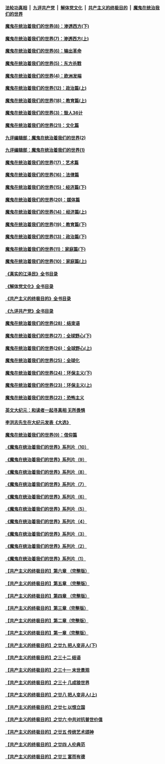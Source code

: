 ####  [法轮功真相](../../../../basic/blob/master/README.md?t=10250631) &nbsp;|&nbsp; [九评共产党](../../../../9ping.md/blob/master/README.md?t=10250631) &nbsp;|&nbsp; [解体党文化](../../../../jtdwh.md/blob/master/README.md?t=10250631)  &nbsp;|&nbsp; [共产主义的终极目的](../../../../gczydzjmd.md/blob/master/README.md?t=10250631) &nbsp;|&nbsp; [魔鬼在统治我们的世界](../../../../mgztzwmdsj.md/blob/master/README.md?t=10250631) 

#### [魔鬼在统治着我们的世界(8)：渗透西方(下)](../pages/nsc422/n10429603.md?t=10250631) 

#### [魔鬼在统治着我们的世界(7)：渗透西方(上)](../pages/nsc422/n10426013.md?t=10250631) 

#### [魔鬼在统治着我们的世界(6)：输出革命](../pages/nsc422/n10421536.md?t=10250631) 

#### [魔鬼在统治着我们的世界(5)：东方杀戮](../pages/nsc422/n10417707.md?t=10250631) 

#### [魔鬼在统治着我们的世界(4)：欧洲发端](../pages/nsc422/n10414890.md?t=10250631) 

#### [魔鬼在统治着我们的世界(12)：政治篇(上)](../pages/nsc422/n10444576.md?t=10250631) 

#### [魔鬼在统治着我们的世界(18)：教育篇(上)](../pages/nsc422/n10526970.md?t=10250631) 

#### [魔鬼在统治着我们的世界(3)：毁人36计](../pages/nsc422/n10411583.md?t=10250631) 

#### [魔鬼在统治着我们的世界(21)：文化篇](../pages/nsc422/n10597706.md?t=10250631) 

#### [九评编辑部：魔鬼在统治着我们的世界(2)](../pages/nsc422/n10410036.md?t=10250631) 

#### [九评编辑部：魔鬼在统治着我们的世界(1)](../pages/nsc422/n10406825.md?t=10250631) 

#### [魔鬼在统治着我们的世界(17)：艺术篇](../pages/nsc422/n10499093.md?t=10250631) 

#### [魔鬼在统治着我们的世界(16)：法律篇](../pages/nsc422/n10485969.md?t=10250631) 

#### [魔鬼在统治着我们的世界(15)：经济篇(下)](../pages/nsc422/n10469975.md?t=10250631) 

#### [魔鬼在统治着我们的世界(20)：媒体篇](../pages/nsc422/n10586579.md?t=10250631) 

#### [魔鬼在统治着我们的世界(14)：经济篇(上)](../pages/nsc422/n10457370.md?t=10250631) 

#### [魔鬼在统治着我们的世界(19)：教育篇(下)](../pages/nsc422/n10564808.md?t=10250631) 

#### [魔鬼在统治着我们的世界(13)：政治篇(下)](../pages/nsc422/n10448270.md?t=10250631) 

#### [魔鬼在统治着我们的世界(11)：家庭篇(下)](../pages/nsc422/n10440961.md?t=10250631) 

#### [魔鬼在统治着我们的世界(10)：家庭篇(上)](../pages/nsc422/n10435448.md?t=10250631) 

#### [《真实的江泽民》全书目录](../pages/nsc422/n13721399.md?t=10250631) 

#### [《解体党文化》全书目录](../pages/nsc422/n13721157.md?t=10250631) 

#### [《共产主义的终极目的》全书目录](../pages/nsc422/n13721048.md?t=10250631) 

#### [《九评共产党》全书目录](../pages/nsc422/n13708085.md?t=10250631) 

#### [魔鬼在统治着我们的世界(28)：结束语](../pages/nsc422/n10936246.md?t=10250631) 

#### [魔鬼在统治着我们的世界(27)：全球野心(下)](../pages/nsc422/n10928319.md?t=10250631) 

#### [魔鬼在统治着我们的世界(26)：全球野心(上)](../pages/nsc422/n10900318.md?t=10250631) 

#### [魔鬼在统治着我们的世界(25)：全球化](../pages/nsc422/n10788205.md?t=10250631) 

#### [魔鬼在统治着我们的世界(24)：环保主义(下)](../pages/nsc422/n10695307.md?t=10250631) 

#### [魔鬼在统治着我们的世界(23)：环保主义(上)](../pages/nsc422/n10688613.md?t=10250631) 

#### [魔鬼在统治着我们的世界(22)：恐怖主义](../pages/nsc422/n10614727.md?t=10250631) 

#### [英文大纪元：和读者一起寻真相 无所畏惧](../pages/nsc422/n12542027.md?t=10250631) 

#### [李洪志先生在大纪元发表《大选》](../pages/nsc422/n12534746.md?t=10250631) 

#### [魔鬼在统治着我们的世界(9)：信仰篇](../pages/nsc422/n10432159.md?t=10250631) 

#### [《魔鬼在统治着我们的世界》系列片（10）](../pages/nsc422/n12292670.md?t=10250631) 

#### [《魔鬼在统治着我们的世界》系列片（9）](../pages/nsc422/n12290859.md?t=10250631) 

#### [《魔鬼在统治着我们的世界》系列片（8）](../pages/nsc422/n12287445.md?t=10250631) 

#### [《魔鬼在统治着我们的世界》系列片（7）](../pages/nsc422/n12283425.md?t=10250631) 

#### [《魔鬼在统治着我们的世界》系列片（6）](../pages/nsc422/n12282314.md?t=10250631) 

#### [《魔鬼在统治着我们的世界》系列片（5）](../pages/nsc422/n12281419.md?t=10250631) 

#### [《魔鬼在统治着我们的世界》系列片（4）](../pages/nsc422/n12274024.md?t=10250631) 

#### [《魔鬼在统治着我们的世界》系列片（3）](../pages/nsc422/n12271322.md?t=10250631) 

#### [《魔鬼在统治着我们的世界》系列片（2）](../pages/nsc422/n12269049.md?t=10250631) 

#### [《魔鬼在统治着我们的世界》系列片（1）](../pages/nsc422/n12267575.md?t=10250631) 

#### [【共产主义的终极目的】第六章 （完整版）](../pages/nsc422/n11428913.md?t=10250631) 

#### [【共产主义的终极目的】第五章 （完整版）](../pages/nsc422/n11428912.md?t=10250631) 

#### [【共产主义的终极目的】第四章 （完整版）](../pages/nsc422/n11428907.md?t=10250631) 

#### [【共产主义的终极目的】第三章（完整版）](../pages/nsc422/n11428848.md?t=10250631) 

#### [【共产主义的终极目的】第二章（完整版）](../pages/nsc422/n11428831.md?t=10250631) 

#### [【共产主义的终极目的】第一章（完整版）](../pages/nsc422/n11417651.md?t=10250631) 

#### [【共产主义的终极目的】之廿九 把人变非人(下)](../pages/nsc422/n11344140.md?t=10250631) 

#### [【共产主义的终极目的】之三十二 结语](../pages/nsc422/n11360535.md?t=10250631) 

#### [【共产主义的终极目的】之三十一 末世景观](../pages/nsc422/n11351129.md?t=10250631) 

#### [【共产主义的终极目的】之三十 几成狼世界](../pages/nsc422/n11348280.md?t=10250631) 

#### [【共产主义的终极目的】之廿八 把人变非人(上)](../pages/nsc422/n11340492.md?t=10250631) 

#### [【共产主义的终极目的】之廿七 以恨立国](../pages/nsc422/n11336944.md?t=10250631) 

#### [【共产主义的终极目的】之廿六 中共对抗普世价值](../pages/nsc422/n11324785.md?t=10250631) 

#### [【共产主义的终极目的】之廿五 传统艺术颂神](../pages/nsc422/n11296396.md?t=10250631) 

#### [【共产主义的终极目的】之廿四 人伦典范](../pages/nsc422/n11296397.md?t=10250631) 

#### [【共产主义的终极目的】之廿三 富而有德](../pages/nsc422/n11283598.md?t=10250631) 

